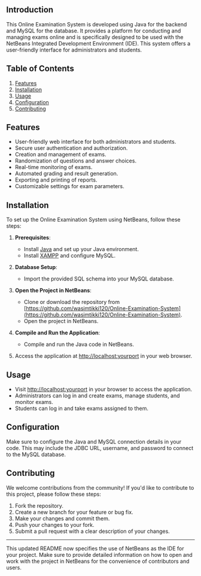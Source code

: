 ## Introduction

This Online Examination System is developed using Java for the backend and MySQL for the database. It provides a platform for conducting and managing exams online and is specifically designed to be used with the NetBeans Integrated Development Environment (IDE). This system offers a user-friendly interface for administrators and students.

## Table of Contents

1. [Features](#features)
2. [Installation](#installation)
3. [Usage](#usage)
4. [Configuration](#configuration)
5. [Contributing](#contributing)

## Features

- User-friendly web interface for both administrators and students.
- Secure user authentication and authorization.
- Creation and management of exams.
- Randomization of questions and answer choices.
- Real-time monitoring of exams.
- Automated grading and result generation.
- Exporting and printing of reports.
- Customizable settings for exam parameters.

## Installation

To set up the Online Examination System using NetBeans, follow these steps:

1. **Prerequisites**:
   - Install [Java](https://www.java.com/) and set up your Java environment.
   - Install [XAMPP](https://www.apachefriends.org/index.html) and configure MySQL.

2. **Database Setup**:
   - Import the provided SQL schema into your MySQL database.

3. **Open the Project in NetBeans**:
   - Clone or download the repository from [https://github.com/wasimtikki120/Online-Examination-System](https://github.com/wasimtikki120/Online-Examination-System).
   - Open the project in NetBeans.

4. **Compile and Run the Application**:
   - Compile and run the Java code in NetBeans.

5. Access the application at [http://localhost:yourport](http://localhost:yourport) in your web browser.

## Usage

- Visit [http://localhost:yourport](http://localhost:yourport) in your browser to access the application.
- Administrators can log in and create exams, manage students, and monitor exams.
- Students can log in and take exams assigned to them.

## Configuration

Make sure to configure the Java and MySQL connection details in your code. This may include the JDBC URL, username, and password to connect to the MySQL database.

## Contributing

We welcome contributions from the community! If you'd like to contribute to this project, please follow these steps:

1. Fork the repository.
2. Create a new branch for your feature or bug fix.
3. Make your changes and commit them.
4. Push your changes to your fork.
5. Submit a pull request with a clear description of your changes.

---

This updated README now specifies the use of NetBeans as the IDE for your project. Make sure to provide detailed information on how to open and work with the project in NetBeans for the convenience of contributors and users.
